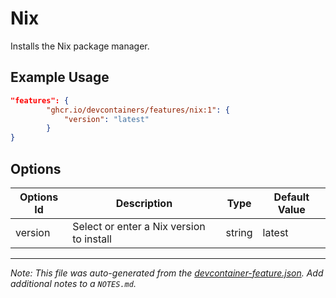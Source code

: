 
# Nix

Installs the Nix package manager.

## Example Usage

```json
"features": {
        "ghcr.io/devcontainers/features/nix:1": {
            "version": "latest"
        }
}
```

## Options

| Options Id | Description | Type | Default Value |
|-----|-----|-----|-----|
| version | Select or enter a Nix version to install | string | latest |

---

_Note: This file was auto-generated from the [devcontainer-feature.json](https://github.com/devcontainers/features/blob/main/src/node/devcontainer-feature.json).  Add additional notes to a `NOTES.md`._
